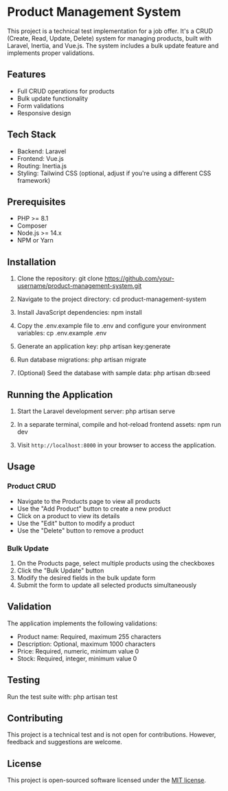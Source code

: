 # Product Management System

This project is a technical test implementation for a job offer. It's a CRUD (Create, Read, Update, Delete) system for managing products, built with Laravel, Inertia, and Vue.js. The system includes a bulk update feature and implements proper validations.

## Features

- Full CRUD operations for products
- Bulk update functionality
- Form validations
- Responsive design

## Tech Stack

- Backend: Laravel
- Frontend: Vue.js
- Routing: Inertia.js
- Styling: Tailwind CSS (optional, adjust if you're using a different CSS framework)

## Prerequisites

- PHP >= 8.1
- Composer
- Node.js >= 14.x
- NPM or Yarn

## Installation

1. Clone the repository:
git clone https://github.com/your-username/product-management-system.git

2. Navigate to the project directory:
cd product-management-system

4. Install JavaScript dependencies:
npm install

5. Copy the .env.example file to .env and configure your environment variables:
cp .env.example .env

6. Generate an application key:
php artisan key:generate

7. Run database migrations:
php artisan migrate

8. (Optional) Seed the database with sample data:
php artisan db:seed

## Running the Application

1. Start the Laravel development server:
php artisan serve

2. In a separate terminal, compile and hot-reload frontend assets:
npm run dev

3. Visit `http://localhost:8000` in your browser to access the application.

## Usage

### Product CRUD

- Navigate to the Products page to view all products
- Use the "Add Product" button to create a new product
- Click on a product to view its details
- Use the "Edit" button to modify a product
- Use the "Delete" button to remove a product

### Bulk Update

1. On the Products page, select multiple products using the checkboxes
2. Click the "Bulk Update" button
3. Modify the desired fields in the bulk update form
4. Submit the form to update all selected products simultaneously

## Validation

The application implements the following validations:

- Product name: Required, maximum 255 characters
- Description: Optional, maximum 1000 characters
- Price: Required, numeric, minimum value 0
- Stock: Required, integer, minimum value 0

## Testing

Run the test suite with:
php artisan test

## Contributing

This project is a technical test and is not open for contributions. However, feedback and suggestions are welcome.

## License

This project is open-sourced software licensed under the [MIT license](https://opensource.org/licenses/MIT).
